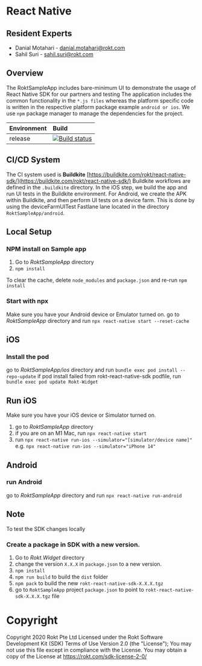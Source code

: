


# React Native 

## Resident Experts

- Danial Motahari - danial.motahari@rokt.com
- Sahil Suri - sahil.suri@rokt.com

## Overview
The RoktSampleApp includes bare-minimum UI to demonstrate the usage of React Native SDK for our partners and testing
The application includes the common functionality in the ```*.js files``` whereas the platform specific code is written in the respective platform package example ```android or ios```.
We use ```npm``` package manager to manage the dependencies for the project.


| Environment | Build |
| ----------- | :----- |
| release |  [![Build status](https://badge.buildkite.com/e75677bd3c8e83f1da750aa9124df1f418f211c9c630765ffd.svg)](https://buildkite.com/rokt/react-native-sdk)

## CI/CD System

The CI system used is  **Buildkite**  [https://buildkite.com/rokt/react-native-sdk/](https://buildkite.com/rokt/react-native-sdk/) Buildkite workflows are defined in the  `.buildkite`  directory. In the iOS step, we build the app and run UI tests in the Buildkite environment. For Android, we create the APK within Buildkite, and then perform UI tests on a device farm.   This is done by using the deviceFarmUITest Fastlane lane located in the directory `RoktSampleApp/android`.

## Local Setup

### NPM install on Sample app
1. Go to *RoktSampleApp* directory
2. `npm install`

To clear the cache, delete `node_modules` and `package.json` and re-run `npm install`

### Start with npx
Make sure you have your Android device or Emulator turned on.
go to *RoktSampleApp* directory and run `npx react-native start --reset-cache`


## iOS

### Install the pod
go to *RoktSampleApp/ios* directory and run `bundle exec pod install --repo-update` 
if pod install failed from rokt-react-native-sdk podfile, run `bundle exec pod update Rokt-Widget`

## Run iOS
Make sure you have your iOS device or Simulator turned on.

1. go to *RoktSampleApp* directory 
2. if you are on an M1 Mac, run `npx react-native start`
3. run `npx react-native run-ios --simulator="[simulator/device name]"` e.g. `npx react-native run-ios --simulator="iPhone 14"`

## Android

### run Android
go to *RoktSampleApp* directory and run `npx react-native run-android` 

## Note
To test the SDK changes locally

### Create a package in SDK with a new version. 
1. Go to *Rokt.Widget* directory
2. change the version ```X.X.X``` in ```package.json``` to a new version. 
3. `npm install`
4. `npm run build` to build the `dist` folder
5. `npm pack` to build the new ```rokt-react-native-sdk-X.X.X.tgz```
6. go to `RoktSampleApp` project ```package.json``` to point to ```rokt-react-native-sdk-X.X.X.tgz``` file

# Copyright
Copyright 2020 Rokt Pte Ltd Licensed under the Rokt Software Development Kit (SDK) Terms of Use Version 2.0 (the "License"); You may not use this file except in compliance with the License. You may obtain a copy of the License at https://rokt.com/sdk-license-2-0/